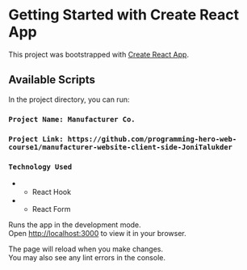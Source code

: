 # Getting Started with Create React App

This project was bootstrapped with [Create React App](https://github.com/facebook/create-react-app).

## Available Scripts

In the project directory, you can run:

### `Project Name: Manufacturer Co.`

### `Project Link: https://github.com/programming-hero-web-course1/manufacturer-website-client-side-JoniTalukder`

### `Technology Used`
  - - React Hook
  - - React Form

Runs the app in the development mode.\
Open [http://localhost:3000](http://localhost:3000) to view it in your browser.

The page will reload when you make changes.\
You may also see any lint errors in the console.
